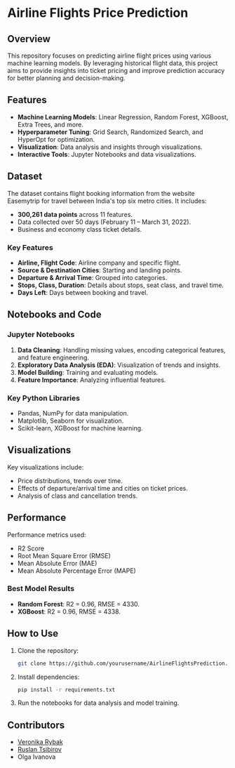 
# Airline Flights Price Prediction

## Overview

This repository focuses on predicting airline flight prices using various machine learning models. By leveraging historical flight data, this project aims to provide insights into ticket pricing and improve prediction accuracy for better planning and decision-making.

## Features

- **Machine Learning Models**: Linear Regression, Random Forest, XGBoost, Extra Trees, and more.
- **Hyperparameter Tuning**: Grid Search, Randomized Search, and HyperOpt for optimization.
- **Visualization**: Data analysis and insights through visualizations.
- **Interactive Tools**: Jupyter Notebooks and data visualizations.

## Dataset

The dataset contains flight booking information from the website Easemytrip for travel between India's top six metro cities. It includes:
- **300,261 data points** across 11 features.
- Data collected over 50 days (February 11 – March 31, 2022).
- Business and economy class ticket details.

### Key Features
- **Airline, Flight Code**: Airline company and specific flight.
- **Source & Destination Cities**: Starting and landing points.
- **Departure & Arrival Time**: Grouped into categories.
- **Stops, Class, Duration**: Details about stops, seat class, and travel time.
- **Days Left**: Days between booking and travel.

## Notebooks and Code

### Jupyter Notebooks
1. **Data Cleaning**: Handling missing values, encoding categorical features, and feature engineering.
2. **Exploratory Data Analysis (EDA)**: Visualization of trends and insights.
3. **Model Building**: Training and evaluating models.
4. **Feature Importance**: Analyzing influential features.

### Key Python Libraries
- Pandas, NumPy for data manipulation.
- Matplotlib, Seaborn for visualization.
- Scikit-learn, XGBoost for machine learning.

## Visualizations

Key visualizations include:
- Price distributions, trends over time.
- Effects of departure/arrival time and cities on ticket prices.
- Analysis of class and cancellation trends.

## Performance

Performance metrics used:
- R2 Score
- Root Mean Square Error (RMSE)
- Mean Absolute Error (MAE)
- Mean Absolute Percentage Error (MAPE)

### Best Model Results
- **Random Forest**: R2 = 0.96, RMSE = 4330.
- **XGBoost**: R2 = 0.96, RMSE = 4338.

## How to Use

1. Clone the repository:
   ```bash
   git clone https://github.com/yourusername/AirlineFlightsPrediction.git
   ```
2. Install dependencies:
   ```bash
   pip install -r requirements.txt
   ```
3. Run the notebooks for data analysis and model training.

## Contributors

- [Veronika Rybak](https://www.linkedin.com/in/veronika-rybak-55379a337/)
- [Ruslan Tsibirov](https://www.linkedin.com/in/ruslan-tsibirov-6bb6a2262/)
- Olga Ivanova
